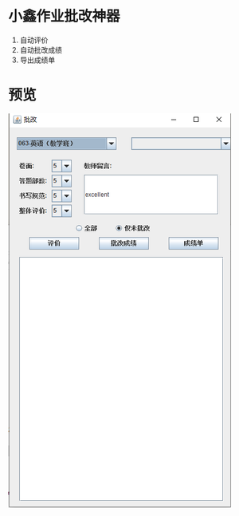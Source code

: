 # 小鑫作业批改神器
1. 自动评价
2. 自动批改成绩
3. 导出成绩单

# 预览
![预览图片](https://github.com/WangZh999/xiaoxin/blob/main/pictures/preview.PNG "预览")
